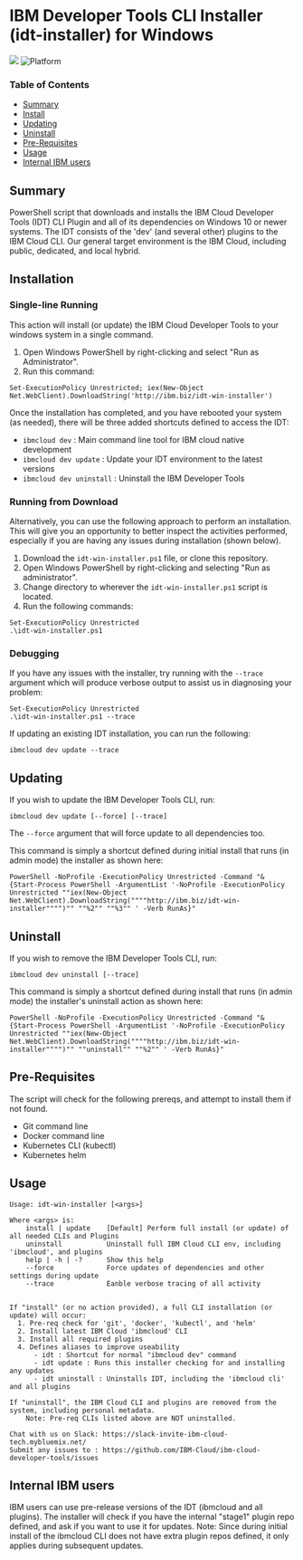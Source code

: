 # IBM Developer Tools CLI Installer (idt-installer) for Windows

[![](https://img.shields.io/badge/IBM%20Cloud-powered-blue.svg)](https://bluemix.net)
![Platform](https://img.shields.io/badge/platform-Powershell-lightgrey.svg?style=flat)

### Table of Contents
* [Summary](#summary)
* [Install](#installation)
* [Updating](#updating)
* [Uninstall](#uninstall)
* [Pre-Requisites](#pre-requisites)
* [Usage](#usage)
* [Internal IBM users](#internal-ibm-users)


## Summary

PowerShell script that downloads and installs the IBM Cloud Developer Tools (IDT) CLI Plugin and all of its dependencies on Windows 10 or newer systems. The IDT consists of the 'dev' (and several other) plugins to the IBM Cloud CLI. Our general target environment is the IBM Cloud, including public, dedicated, and local hybrid.


## Installation

### Single-line Running
This action will install (or update) the IBM Cloud Developer Tools to your windows system in a single command.

1. Open Windows PowerShell by right-clicking and select "Run as Administrator".
2. Run this command:
```
Set-ExecutionPolicy Unrestricted; iex(New-Object Net.WebClient).DownloadString('http://ibm.biz/idt-win-installer')
```

Once the installation has completed, and you have rebooted your system (as needed), there will be three added shortcuts defined to access the IDT:
- `ibmcloud dev` : Main command line tool for IBM cloud native development
- `ibmcloud dev update` : Update your IDT environment to the latest versions
- `ibmcloud dev uninstall` : Uninstall the IBM Developer Tools


### Running from Download
Alternatively, you can use the following approach to perform an installation. This will give you an opportunity to better inspect the activities performed, especially if you are having any issues during installation (shown below).

1. Download the `idt-win-installer.ps1` file, or clone this repository.
2. Open Windows PowerShell by right-clicking and selecting "Run as administrator".
3. Change directory to wherever the `idt-win-installer.ps1` script is located.
4. Run the following commands:
```
Set-ExecutionPolicy Unrestricted
.\idt-win-installer.ps1
```

### Debugging

If you have any issues with the installer, try running with the `--trace` argument which will produce verbose output to assist us in diagnosing your problem:

```
Set-ExecutionPolicy Unrestricted
.\idt-win-installer.ps1 --trace
```

If updating an existing IDT installation, you can run the following:
```
ibmcloud dev update --trace
```


## Updating

If you wish to update the IBM Developer Tools CLI, run:

```
ibmcloud dev update [--force] [--trace]
```

The `--force` argument that will force update to all dependencies too.

This command is simply a shortcut defined during initial install that runs (in admin mode) the installer as shown here:

```
PowerShell -NoProfile -ExecutionPolicy Unrestricted -Command "& {Start-Process PowerShell -ArgumentList '-NoProfile -ExecutionPolicy Unrestricted ""iex(New-Object Net.WebClient).DownloadString(""""http://ibm.biz/idt-win-installer"""")"" ""%2"" ""%3"" ' -Verb RunAs}"
```

## Uninstall

If you wish to remove the IBM Developer Tools CLI, run:

```
ibmcloud dev uninstall [--trace]
```

This command is simply a shortcut defined during install that runs (in admin mode)  the installer's uninstall action as shown here:

```
PowerShell -NoProfile -ExecutionPolicy Unrestricted -Command "& {Start-Process PowerShell -ArgumentList '-NoProfile -ExecutionPolicy Unrestricted ""iex(New-Object Net.WebClient).DownloadString(""""http://ibm.biz/idt-win-installer"""")"" ""uninstall"" ""%2"" ' -Verb RunAs}"
```


## Pre-Requisites

The script will check for the following prereqs, and attempt to install them if not found.
- Git command line
- Docker command line
- Kubernetes CLI (kubectl)
- Kubernetes helm


## Usage
```
Usage: idt-win-installer [<args>]

Where <args> is:
    install | update    [Default] Perform full install (or update) of all needed CLIs and Plugins
    uninstall           Uninstall full IBM Cloud CLI env, including 'ibmcloud', and plugins
    help | -h | -?      Show this help
    --force             Force updates of dependencies and other settings during update
    --trace             Eanble verbose tracing of all activity


If "install" (or no action provided), a full CLI installation (or update) will occur:
  1. Pre-req check for 'git', 'docker', 'kubectl', and 'helm'
  2. Install latest IBM Cloud 'ibmcloud' CLI
  3. Install all required plugins
  4. Defines aliases to improve useability
      - idt : Shortcut for normal "ibmcloud dev" command
      - idt update : Runs this installer checking for and installing any updates
      - idt uninstall : Uninstalls IDT, including the 'ibmcloud cli' and all plugins

If "uninstall", the IBM Cloud CLI and plugins are removed from the system, including personal metadata.
    Note: Pre-req CLIs listed above are NOT uninstalled.

Chat with us on Slack: https://slack-invite-ibm-cloud-tech.mybluemix.net/
Submit any issues to : https://github.com/IBM-Cloud/ibm-cloud-developer-tools/issues

```


## Internal IBM users

IBM users can use pre-release versions of the IDT (ibmcloud and all plugins). The installer will check if you have the internal "stage1" plugin repo defined, and ask if you want to use it for updates.  Note: Since during initial install of the ibmcloud CLI does not have extra plugin repos defined, it only applies during subsequent updates.


